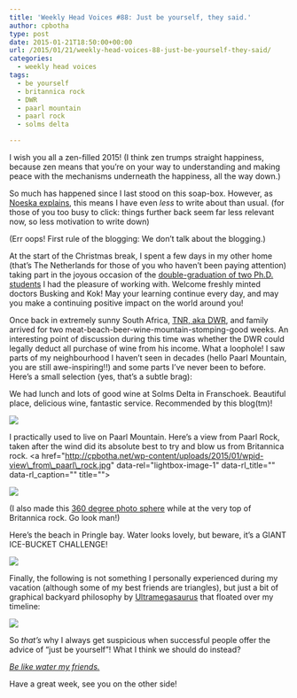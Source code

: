 ```yaml
---
title: 'Weekly Head Voices #88: Just be yourself, they said.'
author: cpbotha
type: post
date: 2015-01-21T18:50:00+00:00
url: /2015/01/21/weekly-head-voices-88-just-be-yourself-they-said/
categories:
  - weekly head voices
tags:
  - be yourself
  - britannica rock
  - DWR
  - paarl mountain
  - paarl rock
  - solms delta

---
```

I wish you all a zen-filled 2015! (I think zen trumps straight happiness, because zen means that you&#8217;re on your way to understanding and making peace with the mechanisms underneath the happiness, all the way down.) 

So much has happened since I last stood on this soap-box. However, as [Noeska explains][1], this means I have even _less_ to write about than usual. (for those of you too busy to click: things further back seem far less relevant now, so less motivation to write down) 

(Err oops! First rule of the blogging: We don&#8217;t talk about the blogging.) 

At the start of the Christmas break, I spent a few days in my other home (that&#8217;s The Netherlands for those of you who haven&#8217;t been paying attention) taking part in the joyous occasion of the [double-graduation of two Ph.D. students][2] I had the pleasure of working with. Welcome freshly minted doctors Busking and Kok! May your learning continue every day, and may you make a continuing positive impact on the world around you! 

Once back in extremely sunny South Africa, [TNR, aka DWR][3], and family arrived for two meat-beach-beer-wine-mountain-stomping-good weeks. An interesting point of discussion during this time was whether the DWR could legally deduct all purchase of wine from his income. What a loophole! I saw parts of my neighbourhood I haven&#8217;t seen in decades (hello Paarl Mountain, you are still awe-inspiring!!) and some parts I&#8217;ve never been to before. Here&#8217;s a small selection (yes, that&#8217;s a subtle brag): 

We had lunch and lots of good wine at Solms Delta in Franschoek. Beautiful place, delicious wine, fantastic service. Recommended by this blog(tm)! 

<div class="figure">
  <p>
    <a href="http://cpbotha.net/wp-content/uploads/2015/01/wpid-solms_delta.jpg" data-rel="lightbox-image-0" data-rl_title="" data-rl_caption="" title=""><img src="http://cpbotha.net/wp-content/uploads/2015/01/wpid-solms_delta-300x225.jpg" /></a>
  </p></p>
</div>

I practically used to live on Paarl Mountain. Here&#8217;s a view from Paarl Rock, taken after the wind did its absolute best to try and blow us from Britannica rock. <a href="http://cpbotha.net/wp-content/uploads/2015/01/wpid-view\_from\_paarl\_rock.jpg" data-rel="lightbox-image-1" data-rl\_title="" data-rl_caption="" title="">

![][4]</a> 

(I also made this [360 degree photo sphere][5] while at the very top of Britannica rock. Go look man!) 

Here&#8217;s the beach in Pringle bay. Water looks lovely, but beware, it&#8217;s a GIANT ICE-BUCKET CHALLENGE! 

<div class="figure">
  <p>
    <a href="http://cpbotha.net/wp-content/uploads/2015/01/wpid-pringle_bay.jpg" data-rel="lightbox-image-2" data-rl_title="" data-rl_caption="" title=""><img src="http://cpbotha.net/wp-content/uploads/2015/01/wpid-pringle_bay-300x78.jpg" /></a>
  </p></p>
</div>

Finally, the following is not something I personally experienced during my vacation (although some of my best friends are triangles), but just a bit of graphical backyard philosophy by [Ultramegasaurus][6] that floated over my timeline: 

<div class="figure">
  <p>
    <a href="http://cpbotha.net/wp-content/uploads/2015/01/wpid-just_be_yourself_imgur.png" data-rel="lightbox-image-3" data-rl_title="" data-rl_caption="" title=""><img src="http://cpbotha.net/wp-content/uploads/2015/01/wpid-just_be_yourself_imgur-201x300.png" /></a>
  </p></p>
</div>

So _that&#8217;s_ why I always get suspicious when successful people offer the advice of &#8220;just be yourself&#8221;! What I think we should do instead? 

_[Be like water my friends.][7]_ 

Have a great week, see you on the other side!

 [1]: http://noeskasmit.com/weekly-status-update-29-blog-nothing/
 [2]: http://cpbotha.net/2014/12/04/weekly-head-voices-87-good-reads/
 [3]: http://dewijnrecensent.nl/
 [4]: http://cpbotha.net/wp-content/uploads/2015/01/wpid-view_from_paarl_rock-300x80.jpg
 [5]: https://www.google.com/maps/views/u/0/view/102438662851504788261/gphoto/6105771337212356178
 [6]: http://www.reddit.com/r/ForeverAlone/comments/2906un/just_be_yourself/
 [7]: http://cpbotha.net/2014/09/09/weekly-head-voices-81-middle-aged-zen/